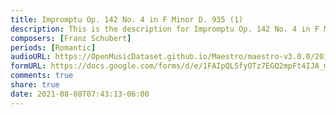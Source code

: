 ```yaml
---
title: Impromptu Op. 142 No. 4 in F Minor D. 935 (1)
description: This is the description for Impromptu Op. 142 No. 4 in F Minor D. 935 by Franz Schubert
composers: [Franz Schubert]
periods: [Romantic]
audioURL: https://OpenMusicDataset.github.io/Maestro/maestro-v3.0.0/2017/MIDI-Unprocessed_072_PIANO072_MID--AUDIO-split_07-08-17_Piano-e_1-06_wav--2.midi
formURL: https://docs.google.com/forms/d/e/1FAIpQLSfyOTz7EGQ2mpFt4IJA_mRdhfuTI-ouMBPfSQN_3rIm-pYeTw/viewform
comments: true
share: true
date: 2021-08-08T07:43:13-06:00
---
```

